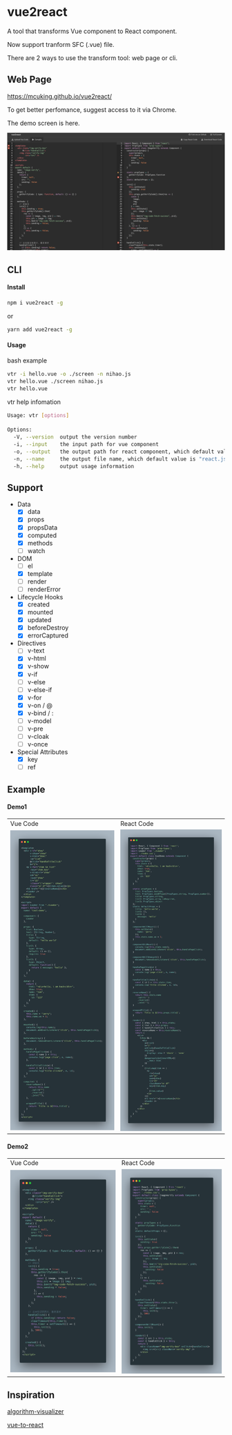 # vue2react

A tool that transforms Vue component to React component.

Now support tranform SFC (.vue) file.

There are 2 ways to use the transform tool: web page or cli.

## Web Page

https://mcuking.github.io/vue2react/

To get better perfomance, suggest access to it via Chrome.

The demo screen is here.

<img src="./vue2react.png"/>

## CLI

#### Install

```bash
npm i vue2react -g
```

or

```bash
yarn add vue2react -g
```

#### Usage

bash example

```bash
vtr -i hello.vue -o ./screen -n nihao.js
vtr hello.vue ./screen nihao.js
vtr hello.vue
```

vtr help infomation

```bash
Usage: vtr [options]

Options:
  -V, --version  output the version number
  -i, --input    the input path for vue component
  -o, --output   the output path for react component, which default value is process.cwd()
  -n, --name     the output file name, which default value is "react.js"
  -h, --help     output usage information
```

## Support

- Data
  - [x] data
  - [x] props
  - [x] propsData
  - [x] computed
  - [x] methods
  - [ ] watch
- DOM
  - [ ] el
  - [x] template
  - [ ] render
  - [ ] renderError
- Lifecycle Hooks
  - [x] created
  - [x] mounted
  - [x] updated
  - [x] beforeDestroy
  - [x] errorCaptured
- Directives
  - [ ] v-text
  - [x] v-html
  - [x] v-show
  - [x] v-if
  - [ ] v-else
  - [ ] v-else-if
  - [x] v-for
  - [x] v-on / @
  - [x] v-bind / :
  - [ ] v-model
  - [ ] v-pre
  - [ ] v-cloak
  - [ ] v-once
- Special Attributes
  - [x] key
  - [ ] ref

## Example

#### Demo1

<table>
  <tr>
    <td>
      Vue Code
    </td>
    <td>
      React Code
    </td>
  </tr>
  <tr>
    <td>
      <img src="./example/demo1/demo1_src.png"/>
    </td>
    <td>
      <img src="./example/demo1/demo1_dest.png"/>
    </td>
  </tr>
</table>

#### Demo2

<table>
  <tr>
    <td>
      Vue Code
    </td>
    <td>
      React Code
    </td>
  </tr>
  <tr>
    <td>
      <img src="./example/demo2/demo2_src.png"/>
    </td>
    <td>
      <img src="./example/demo2/demo2_dest.png"/>
    </td>
  </tr>
</table>

## Inspiration

[algorithm-visualizer](https://github.com/algorithm-visualizer/algorithm-visualizer)

[vue-to-react](https://github.com/dwqs/vue-to-react)
